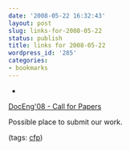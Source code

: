 ```yaml
---
date: '2008-05-22 16:32:43'
layout: post
slug: links-for-2008-05-22
status: publish
title: links for 2008-05-22
wordpress_id: '285'
categories:
- bookmarks
---
```



	
  *
		

[DocEng'08 - Call for Papers](http://www.icmc.usp.br/~doceng08/?Call_for_Papers)


		

Possible place to submit our work.


		

(tags: [cfp](http://del.icio.us/eob/cfp))


	



